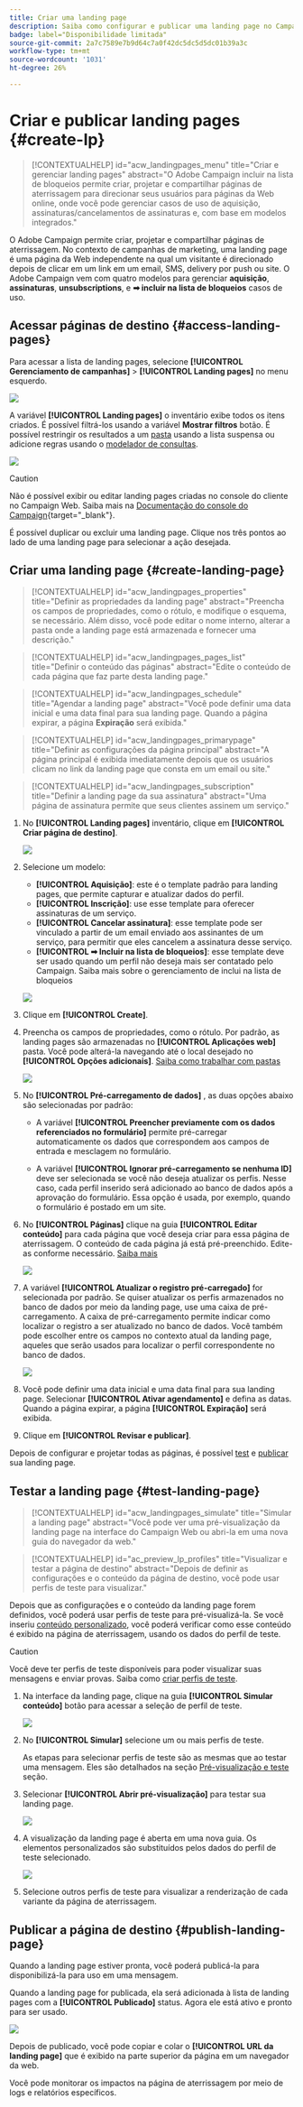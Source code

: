 ```yaml
---
title: Criar uma landing page
description: Saiba como configurar e publicar uma landing page no Campaign Web
badge: label="Disponibilidade limitada"
source-git-commit: 2a7c7589e7b9d64c7a0f42dc5dc5d5dc01b39a3c
workflow-type: tm+mt
source-wordcount: '1031'
ht-degree: 26%

---
```


# Criar e publicar landing pages {#create-lp}

>[!CONTEXTUALHELP]
>id="acw_landingpages_menu"
>title="Criar e gerenciar landing pages"
>abstract="O Adobe Campaign incluir na lista de bloqueios permite criar, projetar e compartilhar páginas de aterrissagem para direcionar seus usuários para páginas da Web online, onde você pode gerenciar casos de uso de aquisição, assinaturas/cancelamentos de assinaturas e, com base em modelos integrados."

O Adobe Campaign permite criar, projetar e compartilhar páginas de aterrissagem. No contexto de campanhas de marketing, uma landing page é uma página da Web independente na qual um visitante é direcionado depois de clicar em um link em um email, SMS, delivery por push ou site. O Adobe Campaign vem com quatro modelos para gerenciar **aquisição**, **assinaturas**, **unsubscriptions**, e **➡ incluir na lista de bloqueios** casos de uso.

## Acessar páginas de destino {#access-landing-pages}

Para acessar a lista de landing pages, selecione **[!UICONTROL Gerenciamento de campanhas]** > **[!UICONTROL Landing pages]** no menu esquerdo.

![](assets/lp-inventory.png)

A variável **[!UICONTROL Landing pages]** o inventário exibe todos os itens criados. É possível filtrá-los usando a variável **Mostrar filtros** botão. É possível restringir os resultados a um [pasta](../get-started/permissions.md#folders) usando a lista suspensa ou adicione regras usando o [modelador de consultas](../query/query-modeler-overview.md).

![](assets/lp-inventory-filter.png)

<!--From this list, you can access the [landing page Live report](../reports/lp-report-live.md) or [landing page Global report](../reports/lp-report-global.md) for published items.-->

>[!CAUTION]
>
>Não é possível exibir ou editar landing pages criadas no console do cliente no Campaign Web. Saiba mais na [Documentação do console do Campaign](https://experienceleague.adobe.com/docs/campaign/campaign-v8/content/webapps.html){target="_blank"}.

<!--If you unpublish a landing page which is referenced in a message, the link to the landing page will be broken and an error page will be displayed. You cannot delete a published landing page. To delete it, you must first unpublish it.-->

É possível duplicar ou excluir uma landing page. Clique nos três pontos ao lado de uma landing page para selecionar a ação desejada.

## Criar uma landing page {#create-landing-page}

>[!CONTEXTUALHELP]
>id="acw_landingpages_properties"
>title="Definir as propriedades da landing page"
>abstract="Preencha os campos de propriedades, como o rótulo, e modifique o esquema, se necessário. Além disso, você pode editar o nome interno, alterar a pasta onde a landing page está armazenada e fornecer uma descrição."

>[!CONTEXTUALHELP]
>id="acw_landingpages_pages_list"
>title="Definir o conteúdo das páginas"
>abstract="Edite o conteúdo de cada página que faz parte desta landing page."

>[!CONTEXTUALHELP]
>id="acw_landingpages_schedule"
>title="Agendar a landing page"
>abstract="Você pode definir uma data inicial e uma data final para sua landing page. Quando a página expirar, a página **Expiração** será exibida."


>[!CONTEXTUALHELP]
>id="acw_landingpages_primarypage"
>title="Definir as configurações da página principal"
>abstract="A página principal é exibida imediatamente depois que os usuários clicam no link da landing page que consta em um email ou site."

>[!CONTEXTUALHELP]
>id="acw_landingpages_subscription"
>title="Definir a landing page da sua assinatura"
>abstract="Uma página de assinatura permite que seus clientes assinem um serviço."

<!--The main steps to create landing pages are as follows:

![](assets/lp-creation-process.png)-->

1. No **[!UICONTROL Landing pages]** inventário, clique em **[!UICONTROL Criar página de destino]**.

   ![](assets/lp-create-button.png)

1. Selecione um modelo:
   * **[!UICONTROL Aquisição]**: este é o template padrão para landing pages, que permite capturar e atualizar dados do perfil.
   * **[!UICONTROL Inscrição]**: use esse template para oferecer assinaturas de um serviço.
   * **[!UICONTROL Cancelar assinatura]**: esse template pode ser vinculado a partir de um email enviado aos assinantes de um serviço, para permitir que eles cancelem a assinatura desse serviço.
   * **[!UICONTROL ➡ Incluir na lista de bloqueios]**: esse template deve ser usado quando um perfil não deseja mais ser contatado pelo Campaign. Saiba mais sobre o gerenciamento de inclui na lista de bloqueios

   ![](assets/lp-templates.png)

1. Clique em **[!UICONTROL Create]**.

1. Preencha os campos de propriedades, como o rótulo. Por padrão, as landing pages são armazenadas no **[!UICONTROL Aplicações web]** pasta. Você pode alterá-la navegando até o local desejado no **[!UICONTROL Opções adicionais]**. [Saiba como trabalhar com pastas](../get-started/permissions.md#folders)

   ![](assets/lp-properties.png)

1. No **[!UICONTROL Pré-carregamento de dados]** , as duas opções abaixo são selecionadas por padrão:

   * A variável **[!UICONTROL Preencher previamente com os dados referenciados no formulário]** permite pré-carregar automaticamente os dados que correspondem aos campos de entrada e mesclagem no formulário.

   * A variável **[!UICONTROL Ignorar pré-carregamento se nenhuma ID]** deve ser selecionada se você não deseja atualizar os perfis. Nesse caso, cada perfil inserido será adicionado ao banco de dados após a aprovação do formulário. Essa opção é usada, por exemplo, quando o formulário é postado em um site.

1. No **[!UICONTROL Páginas]** clique na guia **[!UICONTROL Editar conteúdo]** para cada página que você deseja criar para essa página de aterrissagem. O conteúdo de cada página já está pré-preenchido. Edite-as conforme necessário. [Saiba mais](lp-content.md)

   ![](assets/lp-pages.png)

1. A variável **[!UICONTROL Atualizar o registro pré-carregado]** for selecionada por padrão. Se quiser atualizar os perfis armazenados no banco de dados por meio da landing page, use uma caixa de pré-carregamento. A caixa de pré-carregamento permite indicar como localizar o registro a ser atualizado no banco de dados. Você também pode escolher entre os campos no contexto atual da landing page, aqueles que serão usados para localizar o perfil correspondente no banco de dados.

   ![](assets/lp-storage-schedule.png)

1. Você pode definir uma data inicial e uma data final para sua landing page. Selecionar **[!UICONTROL Ativar agendamento]** e defina as datas. Quando a página expirar, a página **[!UICONTROL Expiração]** será exibida.

1. Clique em **[!UICONTROL Revisar e publicar]**.

Depois de configurar e projetar todas as páginas, é possível [test](#test-landing-page) e [publicar](#publish-landing-page) sua landing page.

## Testar a landing page {#test-landing-page}

>[!CONTEXTUALHELP]
>id="acw_landingpages_simulate"
>title="Simular a landing page"
>abstract="Você pode ver uma pré-visualização da landing page na interface do Campaign Web ou abri-la em uma nova guia do navegador da web."

>[!CONTEXTUALHELP]
>id="ac_preview_lp_profiles"
>title="Visualizar e testar a página de destino"
>abstract="Depois de definir as configurações e o conteúdo da página de destino, você pode usar perfis de teste para visualizar."

Depois que as configurações e o conteúdo da landing page forem definidos, você poderá usar perfis de teste para pré-visualizá-la. Se você inseriu [conteúdo personalizado](../personalization/gs-personalization.md), você poderá verificar como esse conteúdo é exibido na página de aterrissagem, usando os dados do perfil de teste.

>[!CAUTION]
>
>Você deve ter perfis de teste disponíveis para poder visualizar suas mensagens e enviar provas. Saiba como [criar perfis de teste](../audience/test-profiles.md).

1. Na interface da landing page, clique na guia **[!UICONTROL Simular conteúdo]** botão para acessar a seleção de perfil de teste.

   ![](assets/lp-simulate-content.png)

1. No **[!UICONTROL Simular]** selecione um ou mais perfis de teste.

   As etapas para selecionar perfis de teste são as mesmas que ao testar uma mensagem. Eles são detalhados na seção [Pré-visualização e teste](../preview-test/preview-test.md) seção.

1. Selecionar **[!UICONTROL Abrir pré-visualização]** para testar sua landing page.

   ![](assets/lp-open-preview.png)

1. A visualização da landing page é aberta em uma nova guia. Os elementos personalizados são substituídos pelos dados do perfil de teste selecionado.

   ![](assets/lp-preview.png)

1. Selecione outros perfis de teste para visualizar a renderização de cada variante da página de aterrissagem.

<!--Can you preview Confirmation/Error/Expiration pages?-->

## Publicar a página de destino {#publish-landing-page}

Quando a landing page estiver pronta, você poderá publicá-la para disponibilizá-la para uso em uma mensagem.

Quando a landing page for publicada, ela será adicionada à lista de landing pages com a **[!UICONTROL Publicado]** status. Agora ele está ativo e pronto para ser usado.

![](assets/lp-published.png)

Depois de publicado, você pode copiar e colar o **[!UICONTROL URL da landing page]** que é exibido na parte superior da página em um navegador da web.

Você pode monitorar os impactos na página de aterrissagem por meio de logs e relatórios específicos.
